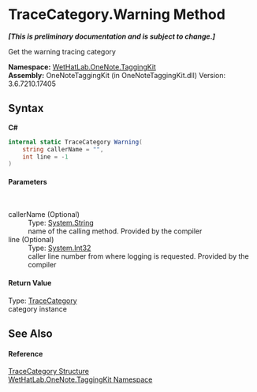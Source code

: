 # TraceCategory.Warning Method 
 _**\[This is preliminary documentation and is subject to change.\]**_

Get the warning tracing category

**Namespace:**&nbsp;<a href="4e00c8ac-fc03-0e6d-d2fd-b2c7565a9aa0.md">WetHatLab.OneNote.TaggingKit</a><br />**Assembly:**&nbsp;OneNoteTaggingKit (in OneNoteTaggingKit.dll) Version: 3.6.7210.17405

## Syntax

**C#**<br />
``` C#
internal static TraceCategory Warning(
	string callerName = "",
	int line = -1
)
```


#### Parameters
&nbsp;<dl><dt>callerName (Optional)</dt><dd>Type: <a href="http://msdn2.microsoft.com/en-us/library/s1wwdcbf" target="_blank">System.String</a><br />name of the calling method. Provided by the compiler</dd><dt>line (Optional)</dt><dd>Type: <a href="http://msdn2.microsoft.com/en-us/library/td2s409d" target="_blank">System.Int32</a><br />caller line number from where logging is requested. Provided by the compiler</dd></dl>

#### Return Value
Type: <a href="692608a8-5e77-ecb8-4fcd-0edae6dceac2.md">TraceCategory</a><br />category instance

## See Also


#### Reference
<a href="692608a8-5e77-ecb8-4fcd-0edae6dceac2.md">TraceCategory Structure</a><br /><a href="4e00c8ac-fc03-0e6d-d2fd-b2c7565a9aa0.md">WetHatLab.OneNote.TaggingKit Namespace</a><br />